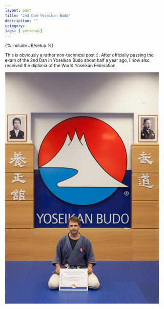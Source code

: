 ```yaml
---
layout: post
title: "2nd Dan Yoseikan Budo"
description: ""
category: 
tags: [ personal]
---
```

{% include JB/setup %}

This is obviously a rather non-technical post :). After officially passing the exam of the 2nd Dan in Yoseikan Budo about half a year ago, I now also received the diploma of the World Yoseikan Federation.

![](/blog/assets/imgs/2ndDanDiploma.jpg)